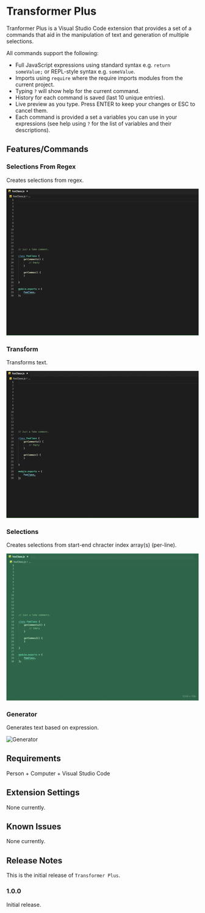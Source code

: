 # Transformer Plus

Tranformer Plus is a Visual Studio Code extension that provides a set of a commands that aid in the manipulation of text and generation of multiple selections. 

All commands support the following:
- Full JavaScript expressions using standard syntax e.g. `return someValue;` or REPL-style syntax e.g.  `someValue`.
- Imports using `require` where the require imports modules from the current project.
- Typing `?` will show help for the current command.
- History for each command is saved (last 10 unique entries).
- Live preview as you type. Press ENTER to keep your changes or ESC to cancel them.
- Each command is provided a set a variables you can use in your expressions (see help using `?` for the list of variables and their descriptions).

## Features/Commands

### Selections From Regex
Creates selections from regex.

![Selections From Regex](images/selectionsFromRegex.gif)

### Transform
Transforms text.

![Transform](images/transformCommand.gif)

### Selections
Creates selections from start-end chracter index array(s) (per-line).

![Selections](images/selectionsCommand.gif)

### Generator
Generates text based on expression.

![Generator](images/generatorCommand.gif)

## Requirements

Person + Computer + Visual Studio Code

## Extension Settings

None currently.

## Known Issues

None currently.

## Release Notes

This is the initial release of `Transformer Plus`.

### 1.0.0

Initial release.

<!-- -----------------------------------------------------------------------------------------------------------

## Working with Markdown

**Note:** You can author your README using Visual Studio Code.  Here are some useful editor keyboard shortcuts:

* Split the editor (`Cmd+\` on macOS or `Ctrl+\` on Windows and Linux)
* Toggle preview (`Shift+CMD+V` on macOS or `Shift+Ctrl+V` on Windows and Linux)
* Press `Ctrl+Space` (Windows, Linux) or `Cmd+Space` (macOS) to see a list of Markdown snippets

### For more information

* [Visual Studio Code's Markdown Support](http://code.visualstudio.com/docs/languages/markdown)
* [Markdown Syntax Reference](https://help.github.com/articles/markdown-basics/)

**Enjoy!** -->
